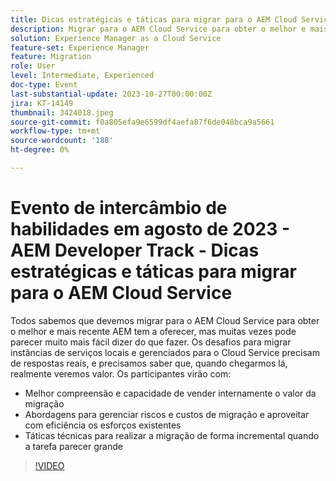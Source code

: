 ```yaml
---
title: Dicas estratégicas e táticas para migrar para o AEM Cloud Service
description: Migrar para o AEM Cloud Service para obter o melhor e mais recente AEM tem a oferecer, migrar instâncias de serviços locais e gerenciados para Cloud Service obter uma melhor compreensão e capacidade de vender internamente o valor da migração Abordagens para gerenciar riscos e custos de migração e aproveitar com eficiência os esforços existentes Táticas técnicas para realizar a migração de forma incremental quando a tarefa parecer grande
solution: Experience Manager as a Cloud Service
feature-set: Experience Manager
feature: Migration
role: User
level: Intermediate, Experienced
doc-type: Event
last-substantial-update: 2023-10-27T00:00:00Z
jira: KT-14149
thumbnail: 3424018.jpeg
source-git-commit: f0a805efa9e6599df4aefa87f6de048bca9a5661
workflow-type: tm+mt
source-wordcount: '188'
ht-degree: 0%

---
```



# Evento de intercâmbio de habilidades em agosto de 2023 - AEM Developer Track - Dicas estratégicas e táticas para migrar para o AEM Cloud Service

Todos sabemos que devemos migrar para o AEM Cloud Service para obter o melhor e mais recente AEM tem a oferecer, mas muitas vezes pode parecer muito mais fácil dizer do que fazer. Os desafios para migrar instâncias de serviços locais e gerenciados para o Cloud Service precisam de respostas reais, e precisamos saber que, quando chegarmos lá, realmente veremos valor. Os participantes virão com:

* Melhor compreensão e capacidade de vender internamente o valor da migração
* Abordagens para gerenciar riscos e custos de migração e aproveitar com eficiência os esforços existentes
* Táticas técnicas para realizar a migração de forma incremental quando a tarefa parecer grande

>[!VIDEO](https://video.tv.adobe.com/v/3424018/?learn=on)
